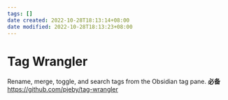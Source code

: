```yaml
---
tags: []
date created: 2022-10-28T18:13:14+08:00
date modified: 2022-10-28T18:13:23+08:00
---
```


# Tag Wrangler

Rename, merge, toggle, and search tags from the Obsidian tag pane. **必备**
<https://github.com/pjeby/tag-wrangler>
